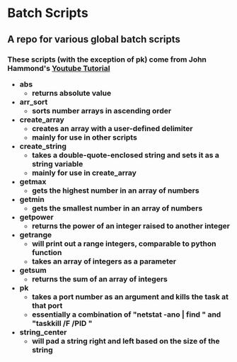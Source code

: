 <h1>Batch Scripts</h1>
<h2>A repo for various global batch scripts</h2>
<h3>These scripts (with the exception of pk) come from John Hammond's <a href="https://www.youtube.com/watch?v=JbAyxKjUPs0&list=PL69BE3BF7D0BB69C4&index=1">Youtube Tutorial</a>
 
 <ul>
 <li>abs<ul>
   <li>returns absolute value</li>
  </ul>
 </li>
 <li>arr_sort
   <ul>
    <li>sorts number arrays in ascending order</li>
  </ul>
 </li>
 <li>create_array
   <ul>
    <li>creates an array with a user-defined delimiter</li>
    <li>mainly for use in other scripts</li>
  </ul>
 </li>
 <li>create_string
   <ul>
    <li>takes a double-quote-enclosed string and sets it as a string variable</li>
    <li>mainly for use in create_array</li>
  </ul>
 </li>
 <li>getmax
   <ul>
    <li>gets the highest number in an array of numbers</li>
  </ul>
 </li>
 <li>getmin
   <ul>
    <li>gets the smallest number in an array of numbers</li>
  </ul>
 </li>
 <li>getpower
   <ul>
    <li>returns the power of an integer raised to another integer</li>
  </ul>
 </li>
  <li>getrange
   <ul>
    <li>will print out a range integers, comparable to python function</li>
    <li>takes an array of integers as a parameter</li>
  </ul>
 </li>
 <li>getsum
   <ul>
    <li>returns the sum of an array of integers</li>
  </ul>
 </li>
  <li>pk
   <ul>
    <li>takes a port number as an argument and kills the task at that port</li>
    <li>essentially a combination of "netstat -ano | find <port>" and "taskkill /F /PID <pid>"</li>
  </ul>
 </li>
 <li>string_center
  <ul>
   <li>will pad a string right and left based on the size of the string</li>
  </ul>
 </li>
</ul>
